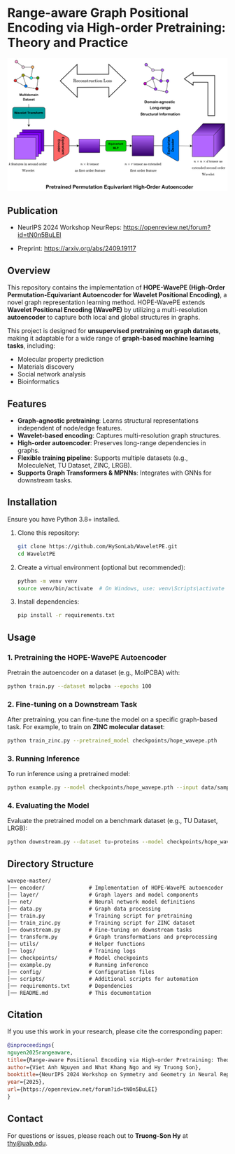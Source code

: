 # Range-aware Graph Positional Encoding via High-order Pretraining: Theory and Practice

![main_figure](main_figure.png)

## Publication

* NeurIPS 2024 Workshop NeurReps: https://openreview.net/forum?id=tN0n5BuLEI

* Preprint: https://arxiv.org/abs/2409.19117

## Overview
This repository contains the implementation of **HOPE-WavePE (High-Order Permutation-Equivariant Autoencoder for Wavelet Positional Encoding)**, a novel graph representation learning method. HOPE-WavePE extends **Wavelet Positional Encoding (WavePE)** by utilizing a multi-resolution **autoencoder** to capture both local and global structures in graphs.

This project is designed for **unsupervised pretraining on graph datasets**, making it adaptable for a wide range of **graph-based machine learning tasks**, including:
- Molecular property prediction
- Materials discovery
- Social network analysis
- Bioinformatics

## Features
- **Graph-agnostic pretraining**: Learns structural representations independent of node/edge features.
- **Wavelet-based encoding**: Captures multi-resolution graph structures.
- **High-order autoencoder**: Preserves long-range dependencies in graphs.
- **Flexible training pipeline**: Supports multiple datasets (e.g., MoleculeNet, TU Dataset, ZINC, LRGB).
- **Supports Graph Transformers & MPNNs**: Integrates with GNNs for downstream tasks.

## Installation
Ensure you have Python 3.8+ installed.

1. Clone this repository:
   ```bash
   git clone https://github.com/HySonLab/WaveletPE.git
   cd WaveletPE
   ```

2. Create a virtual environment (optional but recommended):
   ```bash
   python -m venv venv
   source venv/bin/activate  # On Windows, use: venv\Scripts\activate
   ```

3. Install dependencies:
   ```bash
   pip install -r requirements.txt
   ```

## Usage
### 1. Pretraining the HOPE-WavePE Autoencoder
Pretrain the autoencoder on a dataset (e.g., MolPCBA) with:
```bash
python train.py --dataset molpcba --epochs 100
```

### 2. Fine-tuning on a Downstream Task
After pretraining, you can fine-tune the model on a specific graph-based task. For example, to train on **ZINC molecular dataset**:
```bash
python train_zinc.py --pretrained_model checkpoints/hope_wavepe.pth
```

### 3. Running Inference
To run inference using a pretrained model:
```bash
python example.py --model checkpoints/hope_wavepe.pth --input data/sample_graph.json
```

### 4. Evaluating the Model
Evaluate the pretrained model on a benchmark dataset (e.g., TU Dataset, LRGB):
```bash
python downstream.py --dataset tu-proteins --model checkpoints/hope_wavepe.pth
```

## Directory Structure
```
wavepe-master/
│── encoder/              # Implementation of HOPE-WavePE autoencoder
│── layer/                # Graph layers and model components
│── net/                  # Neural network model definitions
│── data.py               # Graph data processing
│── train.py              # Training script for pretraining
│── train_zinc.py         # Training script for ZINC dataset
│── downstream.py         # Fine-tuning on downstream tasks
│── transform.py          # Graph transformations and preprocessing
│── utils/                # Helper functions
│── logs/                 # Training logs
│── checkpoints/          # Model checkpoints
│── example.py            # Running inference
│── config/               # Configuration files
│── scripts/              # Additional scripts for automation
│── requirements.txt      # Dependencies
│── README.md             # This documentation
```

## Citation
If you use this work in your research, please cite the corresponding paper:
```bibtex
@inproceedings{
nguyen2025rangeaware,
title={Range-aware Positional Encoding via High-order Pretraining: Theory and Practice},
author={Viet Anh Nguyen and Nhat Khang Ngo and Hy Truong Son},
booktitle={NeurIPS 2024 Workshop on Symmetry and Geometry in Neural Representations},
year={2025},
url={https://openreview.net/forum?id=tN0n5BuLEI}
}
```

## Contact
For questions or issues, please reach out to **Truong-Son Hy** at [thy@uab.edu](mailto:thy@uab.edu).


